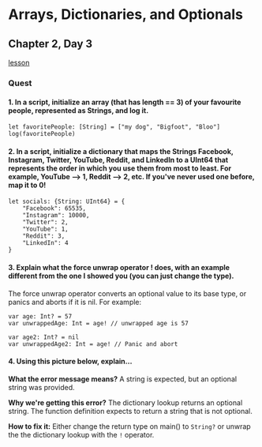 # Arrays, Dictionaries, and Optionals
## Chapter 2, Day 3
[lesson](https://github.com/emerald-dao/beginner-cadence-course/tree/main/chapter2.0/day3)

### Quest
#### 1. In a script, initialize an array (that has length == 3) of your favourite people, represented as Strings, and log it.

```text
let favoritePeople: [String] = ["my dog", "Bigfoot", "Bloo"]
log(favoritePeople)
```

#### 2. In a script, initialize a dictionary that maps the Strings Facebook, Instagram, Twitter, YouTube, Reddit, and LinkedIn to a UInt64 that represents the order in which you use them from most to least. For example, YouTube --> 1, Reddit --> 2, etc. If you've never used one before, map it to 0!

```text
let socials: {String: UInt64} = {
    "Facebook": 65535, 
    "Instagram": 10000,
    "Twitter": 2,
    "YouTube": 1,
    "Reddit": 3,
    "LinkedIn": 4
}
```

#### 3. Explain what the force unwrap operator ! does, with an example different from the one I showed you (you can just change the type).

The force unwrap operator converts an optional value to its base type, or panics and aborts if it is nil. For example:
```text
var age: Int? = 57
var unwrappedAge: Int = age! // unwrapped age is 57

var age2: Int? = nil
var unwrappedAge2: Int = age! // Panic and abort
```

#### 4. Using this picture below, explain...
[](https://raw.githubusercontent.com/emerald-dao/beginner-cadence-course/main/chapter2.0/images/wrongcode.png)

**What the error message means?**
A string is expected, but an optional string was provided.

**Why we're getting this error?**
The dictionary lookup returns an optional string. The function definition expects to return a string that is not optional.

**How to fix it:**
Either change the return type on main() to `String?` or unwrap the the dictionary lookup with the `!` operator.